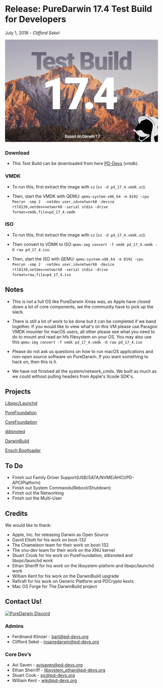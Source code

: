 # Release: PureDarwin 17.4 Test Build for Developers

July 1, 2018 - _Clifford Sekel_

![Test Build 17.4 Based on Darwin 17](/img/news/2024/news-cover-17-4-test.jpg)

### Download 

* This Test Build can be downloaded from here [PD-Devs](https://www.pd-devs.org/Beta/pd_17_4.vmdk.xz) (vmdk).

### VMDK

* To run this, first extract the image with `xz` (`xz -d pd_17_4.vmdk.xz`).

* Then, start the VMDK with QEMU: `qemu-system-x86_64 -m 8192 -cpu Penryn -smp 2  -netdev user,id=network0 -device rtl8139,netdev=network0 -serial stdio -drive format=vmdk,file=pd_17_4.vmdk`

### ISO 

* To run this, first extract the image with `xz` (`xz -d pd_17_4.vmdk.xz`).

* Then convert to VDMK to ISO `qemu-img convert -f vmdk pd_17_4.vmdk -O raw pd_17_4.iso`.

* Then, start the ISO with QEMU: `qemu-system-x86_64 -m 8192 -cpu Penryn -smp 2  -netdev user,id=network0 -device rtl8139,netdev=network0 -serial stdio -drive format=raw,file=pd_17_4.iso`

## Notes

* This is not a full OS like PureDarwin Xmas was, as Apple have closed down a lot of core components, we the community have to pick up the slack. 

* There is still a lot of work to be done but it can be completed if we band together. If you would like to view what's on this VM please use Paragon VMDK mounter for macOS users, all other please see what you need to do to mount and read an hfs filesystem on your OS. You may also use this `qemu-img convert -f vmdk pd_17_4.vmdk -O raw pd_17_4.iso`

* Please do not ask us questions on how to run macOS applications and non-open source software on PureDarwin. If you want something to hack on, then this is it.

* We have not finished all the system/network_cmds. We built as much as we could without pulling headers from Apple's Xcode SDK's.

## Projects 

[Libxpc/Launchd](https://github.com/PureDarwin/launchd-and-libxpc)

[PureFoundation](https://github.com/PureDarwin/PureFoundation)

[CoreFoundation](https://github.com/PureDarwin/CoreFoundation)

[ddisnoted](https://github.com/PureDarwin/ddistnoted)

[DarwinBuild](https://github.com/PureDarwin/DarwinBuild)

[Enoch Bootloader](http://forge.voodooprojects.org/p/chameleon/source/tree/HEAD/branches/ErmaC/Enoch)

## To Do

* Finish out Family Driver Support(USB/SATA/NVME/AHCI/PD-APCIPlatform)
* Finish out System Commands(Reboot/Shutdown)
* Finish out the Networking
* Finish out the Multi-User

## Credits
We would like to thank:

* Apple, Inc. for releasing Darwin as Open Source 
* David Elliott for his work on boot-132
* The Chameleon team for their work on boot-132
* The xnu-dev team for their work on the XNU kernel
* Stuart Crook for his work on PureFoundation, ddisnoted and libxpc/launchd work
* Ethan Sheriff for his work on the libsystem-plaform and libxpc/launchd work
* William Kent for his work on the DarwinBuild upgrade 
* Rafirafi for his work on Generic Platform and PDCrypto kexts
* Mac OS Forge for The DarwinBuild project 

## Contact Us!

[![PureDarwin Discord](https://dcbadge.limes.pink/api/server/https://discord.gg/9kz8XXRRcT?style=flat)](https://discord.gg/9kz8XXRRcT)

### Admins

* Ferdinand Klinzer - bart@pd-devs.org
* Clifford Sekel - insanedarwin@pd-devs.org

### Core Dev’s

* Avi Saven - avisaven@pd-devs.org
* Ethan Sherriff - libsystem_ethan@pd-devs.org
* Stuart Cook - sjc@pd-devs.org
* William Kent - wjk@pd-devs.org

